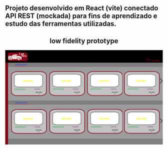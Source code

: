 ## Projeto desenvolvido em React (vite) conectado API REST (mockada) para fins de aprendizado e estudo das ferramentas utilizadas.
<div align="center">

## low fidelity prototype

</div>

![lfprototype](lfprototype.png)
